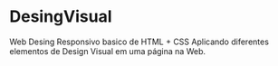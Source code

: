 # DesingVisual
Web Desing Responsivo
basico de HTML + CSS 
Aplicando diferentes elementos de Design Visual em uma página na Web.
